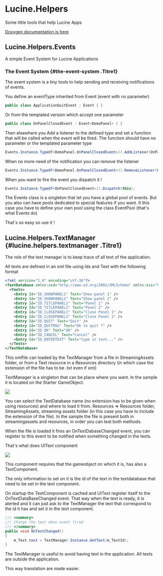 # Lucine.Helpers

Some little tools that help Lucine Apps

[Doxygen documentation is here](html/index.html)

## Lucine.Helpers.Events

A simple Event System for Lucine Applications

### The Event System {#the-event-system .Titre1}

The event system is a tiny tools to help sending and receiving notifications of events.

You define an eventType inherited from Event (event with no parameter)

```c#
public class ApplicationQuitEvent : Event { }
```

Or from the templated version which accept one parameter

```c#
public class OnPanelClosedEvent : Event<DemoPanel> { }
```

Then elsewhere you Add a listener to the defined type and set a function that will be called when the event will be fired. The function should have no parameter or the templated parameter type

```c#
Events.Instance.TypeOf<DemoPanel.OnPanelClosedEvent>().AddListener(OnPanel1Closed);
```

When no more need of the notification you can remove the listener

```c#
Events.Instance.TypeOf<DemoPanel.OnPanelClosedEvent>().RemoveListener(OnPanel1Closed);
```

When you want to fire the event you dispatch it !

```c#
Events.Instance.TypeOf<OnPanelClosedEvent>().Dispatch(this);
```

The Events class is a singleton that let you have a global pool of events. But you also can have pools dedicated to special features if you want. It this case you have to define your own pool using the class EventPool (that's what Events do)

That's so easy so use it !

## Lucine.Helpers.TextManager {#lucine.helpers.textmanager .Titre1}

The role of the text manager is to keep trace of all text of the application.

All texts are defined in an xml file using Ids and Text with the following format

```xml
<?xml version="1.0" encoding="utf-16"?>
<TextDatabase xmlns:xsd="http://www.w3.org/2001/XMLSchema" xmlns:xsi="http://www.w3.org/2001/XMLSchema-instance">
  <Texts>
    <Entry Id="ID_SHOWPANEL1" Text="Show panel 1" />
    <Entry Id="ID_SHOWPANEL2" Text="Show panel 2" />
    <Entry Id="ID_TITLEPANEL1" Text="Panel 1" />
    <Entry Id="ID_TITLEPANEL2" Text="Panel 2" />
    <Entry Id="ID_CLOSEPANEL1" Text="Close Panel 1" />
    <Entry Id="ID_CLOSEPANEL2" Text="Close Panel 2" />
    <Entry Id="ID_QUIT" Text="Quit" />
    <Entry Id="ID_QUITMSG" Text="Ok to quit ?" />
    <Entry Id="ID_OK" Text="OK" />
    <Entry Id="ID_CANCEL" Text="Cancel" />
	<Entry Id="ID_ENTERTEXT" Text="type in text..." />
  </Texts>
</TextDatabase>
```

This xmlfile can loaded by the TextManager from a file in StreamingAssets folder, or from a Text resource in a Resources directory (in which case the extension of the file has to be .txt even if xml)

TextManager is a singleton that can be place where you want. In the sample it is located on the Starter GameObject.

![](C:\lucine\UnityProjects\UISystem\Lucine.UISystem\Packages\Lucine.Helpers\Documentation~\images\Image2.png)

You can select the TextDatabase name (no extension has to be given when using resources) and where to load it from. Resources =\> Resources folder, StreamingAssets, streaming assets folder (in this case you have to include the extension of the file). In the sample the file is present both in streamingassets and resources, in order you can test both methods.

When the file is loaded it fires an OnTextDabaseChanged event, you can register to this event to be notified when something changed in the texts.

That's what does UIText component

![](C:\lucine\UnityProjects\UISystem\Lucine.UISystem\Packages\Lucine.Helpers\Documentation~\images\Image3.png)

This component requires that the gameobject on which it is, has also a TextComponent.

The only information to set on it is the id of the text in the textdatabase that need to be set in the text component.

On startup the TextComponent is cached and UIText register itself to the OnTextDataBaseChanged event. That way when the text is ready, it is alerted and it can just ask to the TextManager the text that correspond to the id it has and set it in the text component.

```c#
/// <summary>
/// Change the text when event fired
/// </summary>
public void OnTextChanged()
{
    m_Text.text = TextManager.Instance.GetText(m_TextId);
}

```

The TextManager is useful to avoid having text in the application. All texts are outside the application.

This way translation are made easier.
